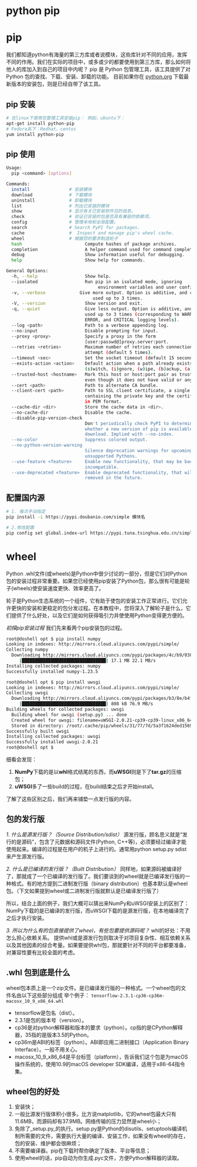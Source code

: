 # python pip

# pip

我们都知道python有海量的第三方库或者说模块，这些库针对不同的应用，发挥不同的作用。我们在实际的项目中，或多或少的都要使用到第三方库，那么如何将他人的库加入到自己的项目中内呢？
pip 是 Python 包管理工具，该工具提供了对Python 包的查找、下载、安装、卸载的功能。
目前如果你在 [python.org](https://www.python.org/) 下载最新版本的安装包，则是已经自带了该工具。

## pip 安装

```bash
# 在linux下使用包管理工具安装pip： 例如，ubuntu下：
apt-get install python-pip
# Fedora系下：Redhat、centos
yum install python-pip
```

## pip 使用

```bash
Usage:   
  pip <command> [options]

Commands:
  install               # 安装模块
  download              # 下载模块
  uninstall             # 卸载模块
  list                  # 列出已安装的模块
  show                  # 显示有关已安装软件包的信息。
  check                 # 验证已安装的包是否具有兼容的依赖项。
  config                # 管理本地和全局配置。
  search                # Search PyPI for packages.
  cache                 #  Inspect and manage pip's wheel cache.
  wheel                 # 根据您的要求制造轮子
  hash                        Compute hashes of package archives.
  completion                  A helper command used for command completion.
  debug                       Show information useful for debugging.
  help                        Show help for commands.

General Options:
  -h, --help                  Show help.
  --isolated                  Run pip in an isolated mode, ignoring
		                           environment variables and user configuration.
  -v, --verbose             Give more output. Option is additive, and can be
                                 used up to 3 times.
  -V, --version               Show version and exit.
  -q, --quiet                 Give less output. Option is additive, and can be
                              used up to 3 times (corresponding to WARNING,
                              ERROR, and CRITICAL logging levels).
  --log <path>                Path to a verbose appending log.
  --no-input                  Disable prompting for input.
  --proxy <proxy>             Specify a proxy in the form
                              [user:passwd@]proxy.server:port.
  --retries <retries>         Maximum number of retries each connection should
                              attempt (default 5 times).
  --timeout <sec>             Set the socket timeout (default 15 seconds).
  --exists-action <action>    Default action when a path already exists:
                              (s)witch, (i)gnore, (w)ipe, (b)ackup, (a)bort.
  --trusted-host <hostname>   Mark this host or host:port pair as trusted,
                              even though it does not have valid or any HTTPS.
  --cert <path>               Path to alternate CA bundle.
  --client-cert <path>        Path to SSL client certificate, a single file
                              containing the private key and the certificate
                              in PEM format.
  --cache-dir <dir>           Store the cache data in <dir>.
  --no-cache-dir              Disable the cache.
  --disable-pip-version-check
                              Don't periodically check PyPI to determine
                              whether a new version of pip is available for
                              download. Implied with --no-index.
  --no-color                  Suppress colored output.
  --no-python-version-warning
                              Silence deprecation warnings for upcoming
                              unsupported Pythons.
  --use-feature <feature>     Enable new functionality, that may be backward
                              incompatible.
  --use-deprecated <feature>  Enable deprecated functionality, that will be
                              removed in the future.
```

## 配置国内源

```bash
# 1. 每次手动指定
pip install -i https://pypi.doubanio.com/simple 模块名

# 2.修改配置
pip config set global.index-url https://pypi.tuna.tsinghua.edu.cn/simple

```

# wheel

Python .whl文件(或wheels)是Python中很少讨论的一部分，但是它们对Python包的安装过程非常重要。如果您已经使用pip安装了Python包，那么很有可能是轮子(wheels)使安装速度更快、效率更高了。

轮子是Python生态系统的一个组件，它有助于使包的安装工作正常进行。它们允许更快的安装和更稳定的包分发过程。在本教程中，您将深入了解轮子是什么，它们提供了什么好处，以及它们是如何获得吸引力并使使用Python变得更方便的。

*初探pip安装过程*
我们先来看两个pip安装包的过程。

```bash
root@doshell opt $ pip install numpy
Looking in indexes: http://mirrors.cloud.aliyuncs.com/pypi/simple/
Collecting numpy
  Downloading http://mirrors.cloud.aliyuncs.com/pypi/packages/4c/b9/038abd6fbd67b05b03cb1af590cfc02b7f1e5a37af7ac6a868f5093c29f5/numpy-1.23.5-cp39-cp39-manylinux_2_17_x86_64.manylinux2014_x86_64.whl (17.1 MB)
     |████████████████████████████████| 17.1 MB 22.1 MB/s 
Installing collected packages: numpy
Successfully installed numpy-1.23.5

root@doshell opt $ pip install uwsgi
Looking in indexes: http://mirrors.cloud.aliyuncs.com/pypi/simple/
Collecting uwsgi
  Downloading http://mirrors.cloud.aliyuncs.com/pypi/packages/b3/8e/b4fb9f793745afd6afcc0d2443d5626132e5d3540de98f28a8b8f5c753f9/uwsgi-2.0.21.tar.gz (808 kB)
     |████████████████████████████████| 808 kB 76.9 MB/s 
Building wheels for collected packages: uwsgi
  Building wheel for uwsgi (setup.py) ... done
  Created wheel for uwsgi: filename=uWSGI-2.0.21-cp39-cp39-linux_x86_64.whl size=551008 sha256=13f4f313fd1aa6ca36634fb8d73d7d107e45c75c13b62eee93c439d2bc25811b
  Stored in directory: /root/.cache/pip/wheels/31/77/7d/5a3f1624ded15696920cfa79c33e76dac4ec0fb4a65463333c
Successfully built uwsgi
Installing collected packages: uwsgi
Successfully installed uwsgi-2.0.21
root@doshell opt $ 
```

细看会发现：

1. **NumPy**下载的是以**whl**格式结尾的东西，而**uWSGI**则是下了**tar.gz**的压缩包；
2. **uWSGI**多了一些build的过程，在build结束之后才开始install。

了解了这些区别之后，我们再来铺垫一点发行版的内容。

## 包的发行版

*1. 什么是源发行版？（Source Distribution/sdist）* 
源发行版，顾名思义就是“发行的是源码”，包含了元数据和源码文件(Python, C++等)，必须要经过编译才能使用起来。编译的过程是在用户的机子上进行的。通常用python setup.py sdist来产生源发行版。

*2. 什么是已编译的发行版？（Built Distribution）* 
同样地，如果源码被编译好了，那就成了一个已编译的发行版了。我们要谈到的wheel就是已编译发行版的一种格式。有的地方提到二进制发行版（binary distribution）也基本默认是wheel包。（下文如果提到wheel或二进制发行版就默认是已编译发行版了）

所以，结合上面的例子，我们大概可以猜出来NumPy和uWSGI安装上的区别了：
NumPy下载的是已编译的发行版，而uWSGI下载的是源发行版，在本地编译完了之后才执行安装。

*3. 所以为什么有的包直接提供了wheel，有些包要提供源码呢？* 
whl的好处：不用怎么担心依赖关系。
提供whl或是源发行包则取决于对项目复杂性、相互依赖关系以及其他因素的综合考量。如果要提供whl包，那就要针对不同的平台都要准备，对兼容性要有比较全面的考虑。

## .whl 包到底是什么

wheel包本质上是一个zip文件。是已编译发行版的一种格式。一个wheel包的文件名由以下这些部分组成
举个例子：
`tensorflow-2.3.1-cp36-cp36m-macosx_10_9_x86_64.whl`

- tensorflow是包名（dist）。
- 2.3.1是包的版本号（version）。
- cp36是对python解释器和版本的要求（python）。cp指的是CPython解释器，35指的是版本3.5的Python。
- cp36m是ABI的标签（python）。ABI即应用二进制接口（Application Binary Interface）。一般不用关心。
- macosx_10_9_x86_64是平台标签（platform），告诉我们这个包是为macOS操作系统的，使用10.9的macOS developer SDK编译，适用于x86-64指令集。

## wheel包的好处

1. 安装快；
2. 一般比源发行版体积小很多。比方说matplotlib，它的wheel包最大只有11.6MB，而源码却有37.9MB。网络传输的压力显然是wheel小；
3. 免除了_setup.py_的执行。setup.py是Python的disutils、setuptools编译机制所需要的文件，需要执行大量的编译、安装工作，如果没有wheel的存在，包的安装、维护都会很麻烦；
4. 不需要编译器。pip在下载时帮你确定了版本、平台等信息；
5. 使用wheel的话，pip自动为你生成.pyc文件，方便Python解释器的读取。
